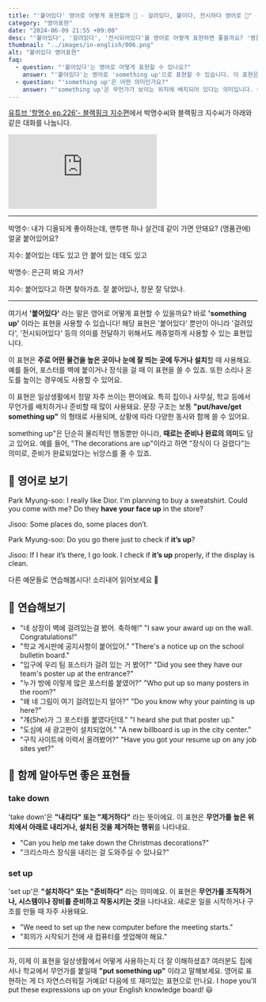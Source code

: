 ```yaml
---
title: "'붙어있다' 영어로 어떻게 표현할까 📌 - 걸려있다, 붙이다, 전시하다 영어로 🎉"
category: "영어표현"
date: "2024-06-09 21:55 +09:00"
desc: "'붙어있다', '걸려있다', '전시되어있다'를 영어로 어떻게 표현하면 좋을까요? '명품관에 얼굴 붙어있어요?', '붙어있다고 하면 찾아가죠' 등을 영어로 표현하는 법을 배워봅시다. 다양한 예문을 통해서 연습하고 본인의 표현으로 만들어 보세요."
thumbnail: "../images/in-english/006.png"
alt: "붙어있다 영어표현"
faq:
  - question: "'붙어있다'는 영어로 어떻게 표현할 수 있나요?"
    answer: "'붙어있다'는 영어로 'something up'으로 표현할 수 있습니다. 이 표현은 '붙어있다', '걸려있다', '전시되어있다' 등의 의미를 전달할 때 캐주얼하게 사용됩니다. 예를 들어, 'Is your poster up in the store?'는 '네 포스터가 가게에 붙어있어?'라는 의미입니다."
  - question: "'something up'은 어떤 의미인가요?"
    answer: "'something up'은 무언가가 보이는 위치에 배치되어 있다는 의미입니다. 이는 포스터, 사진, 광고 등이 벽이나 특정 장소에 전시되어 있거나 붙어있는 상태를 나타냅니다. 예를 들어, 'They have the new schedule up on the bulletin board'는 '그들은 새 일정표를 게시판에 붙여놨어'라는 의미입니다."
---
```


[유튜브 '할명수 ep.226'- 블랙핑크 지수편](https://www.youtube.com/watch?v=n3WFdE7Bhc0&t=505s)에서 박명수씨와 블랙핑크 지수씨가 아래와 같은 대화를 나눕니다.

<iframe class="youtube" src="https://www.youtube.com/embed/n3WFdE7Bhc0?si=Z9yE7a3EqiyV3AB6&amp;start=505" title="YouTube video player" frameborder="0" allow="accelerometer; autoplay; clipboard-write; encrypted-media; gyroscope; picture-in-picture; web-share" referrerpolicy="strict-origin-when-cross-origin" allowfullscreen></iframe>

---

박명수: 내가 디올되게 좋아하는데, 맨투맨 하나 살건데 같이 가면 안돼요? (명품관에) 얼굴 붙어있어요?

지수: 붙어있는 데도 있고 안 붙어 있는 데도 있고

박명수: 은근히 봐요 가서?

지수: 붙어있다고 하면 찾아가죠. 잘 붙어있나, 창문 잘 닦았나.

---

여기서 **'붙어있다'** 라는 말은 영어로 어떻게 표현할 수 있을까요? 바로 **'something up'** 이라는 표현을 사용할 수 있습니다! 해당 표현은 '붙어있다' 뿐만이 아니라 '걸려있다', '전시되어있다' 등의 의미를 전달하기 위해서도 캐쥬얼하게 사용할 수 있는 표현입니다.

이 표현은 **주로 어떤 물건을 높은 곳이나 눈에 잘 띄는 곳에 두거나 설치**할 때 사용해요. 예를 들어, 포스터를 벽에 붙이거나 장식을 걸 때 이 표현을 쓸 수 있죠. 또한 소리나 온도를 높이는 경우에도 사용할 수 있어요.

이 표현은 일상생활에서 정말 자주 쓰이는 편이에요. 특히 집이나 사무실, 학교 등에서 무언가를 배치하거나 준비할 때 많이 사용돼요. 문장 구조는 보통 **"put/have/get something up"** 의 형태로 사용되며, 상황에 따라 다양한 동사와 함께 쓸 수 있어요.

something up"은 단순히 물리적인 행동뿐만 아니라, **때로는 준비나 완료의 의미**도 담고 있어요. 예를 들어, "The decorations are up"이라고 하면 "장식이 다 걸렸다"는 의미로, 준비가 완료되었다는 뉘앙스를 줄 수 있죠.

## 📖 영어로 보기

Park Myung-soo: I really like Dior. I'm planning to buy a sweatshirt. Could you come with me? Do they **have your face up** in the store?

Jisoo: Some places do, some places don’t.

Park Myung-soo: Do you go there just to check if **it’s up**?

Jisoo: If I hear it’s there, I go look. I check if **it’s up** properly, if the display is clean.

다른 예문들로 연습해봅시다! 소리내어 읽어보세요 🚀

## 💬 연습해보기

<ul data-interactive-list>
  <li data-interactive-item>
    <span data-toggler>"네 상장이 벽에 걸려있는걸 봤어. 축하해!"</span>
    <span data-answer>"I saw your award up on the wall. Congratulations!"</span>
  </li>
  <li data-interactive-item>
    <span data-toggler>"학교 게시판에 공지사항이 붙어있어."</span>
    <span data-answer>"There's a notice up on the school bulletin board."</span>
  </li>
  <li data-interactive-item>
    <span data-toggler>"입구에 우리 팀 포스터가 걸려 있는 거 봤어?"</span>
    <span data-answer>"Did you see they have our team's poster up at the entrance?"</span>
  </li>
  <li data-interactive-item>
    <span data-toggler>"누가 방에 이렇게 많은 포스터를 붙였어?"</span>
    <span data-answer>"Who put up so many posters in the room?"</span>
  </li>
  <li data-interactive-item>
    <span data-toggler>"왜 네 그림이 여기 걸려있는지 알아?"</span>
    <span data-answer>"Do you know why your painting is up here?"</span>
  </li>
  <li data-interactive-item>
    <span data-toggler>"걔(She)가 그 포스터를 붙였다던데."</span>
    <span data-answer>"I heard she put that poster up."</span>
  </li>
  <li data-interactive-item>
    <span data-toggler>"도심에 새 광고판이 설치되었어."</span>
    <span data-answer>"A new billboard is up in the city center."</span>
  </li>
  <li data-interactive-item>
    <span data-toggler>"구직 사이트에 이력서 올려봤어?"</span>
    <span data-answer>"Have you got your resume up on any job sites yet?"</span>
  </li>
</ul>

## 🤝 함께 알아두면 좋은 표현들

### take down

'take down'은 **"내리다" 또는 "제거하다"** 라는 뜻이에요. 이 표현은 **무언가를 높은 위치에서 아래로 내리거나, 설치된 것을 제거하는 행위**를 나타내요.

- "Can you help me take down the Christmas decorations?"
- "크리스마스 장식을 내리는 걸 도와주실 수 있나요?"

### set up

'set up'은 **"설치하다" 또는 "준비하다"** 라는 의미예요. 이 표현은 **무언가를 조직하거나, 시스템이나 장비를 준비하고 작동시키는 것**을 나타내요. 새로운 일을 시작하거나 구조를 만들 때 자주 사용돼요.

- "We need to set up the new computer before the meeting starts."
- "회의가 시작되기 전에 새 컴퓨터를 셋업해야 해요."

---

자, 이제 이 표현을 일상생활에서 어떻게 사용하는지 더 잘 이해하셨죠? 여러분도 집에서나 학교에서 무언가를 붙일때 **"put something up"** 이라고 말해보세요. 영어로 표현하는 게 더 자연스러워질 거예요! 다음에 또 재미있는 표현으로 만나요. I hope you'll put these expressions up on your English knowledge board! 😃
